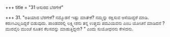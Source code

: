 +++
title = "31 ಆಸುರದ ಬೆರಗೇಕೆ"

+++
31. "ಅತಿಯಾದ ಬೆರಗೇಕೆ? ನಮ್ಮೊಡನೆ ಇಷ್ಟು ಮಾತೇಕೆ? ನಮ್ಮನ್ನು ರಕ್ಷಿಸುವ ಆಸೆಯಿದ್ದರೆ ಮಾಡಿ. ಕರುಣವಿಲ್ಲದಿದ್ದರೆ ಬಿಡುವುದು. ಪಾಂಡವರಲ್ಲಿ ಲಕ್ಷ್ಮೀಶನು ತನ್ನ ಉತ್ತಮ ಪದವಿಯವನು ಎಂಬ ಯೋಚನೆ ಮಾಡಿದನೆ ? ಮುರವೈರಿ ಮುಂಚೆ ಸೂತನ ಕೆಲಸವನ್ನು ಮಾಡುತ್ತಿದ್ದನೇ? " ಎಂದು ಸುಯೋಧನನು ಕೇಳಿದನು.